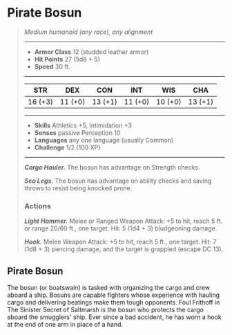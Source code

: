 # Pirate Bosun
>*Medium humanoid (any race), any alignment*
>___
>- **Armor Class** 12 (studded leather armor)
>- **Hit Points** 27 (5d8 + 5)
>- **Speed** 30 ft.
>___
>|STR|DEX|CON|INT|WIS|CHA|
>|:---:|:---:|:---:|:---:|:---:|:---:|
>|16 (+3)|11 (+0)|13 (+1)|11 (+0)|10 (+0)|13 (+1)|
>___
>- **Skills** Athletics +5, Intimidation +3
>- **Senses** passive Perception 10
>- **Languages** any one language (usually Common)
>- **Challenge** 1/2 (100 XP)
>___
>***Cargo Hauler.*** The bosun has advantage on Strength checks.  
>
>***Sea Legs.*** The bosun has advantage on ability checks and saving throws to resist being knocked prone.  
>
>### Actions
>***Light Hammer.*** Melee  or Ranged Weapon Attack: +5 to hit, reach 5 ft. or range 20/60 ft., one target. Hit: 5 (1d4 + 3) bludgeoning damage.  
>
>***Hook.*** Melee Weapon Attack: +5 to hit, reach 5 ft., one target. Hit: 7 (1d8 + 3) piercing damage, and the target is grappled (escape DC 13).
## Pirate Bosun
The bosun (or boatswain) is tasked with organizing the cargo and crew aboard a ship. Bosuns are capable fighters whose experience with hauling cargo and delivering beatings make them tough opponents. Foul Frithoff in The Sinister Secret of Saltmarsh is the bosun who protects the cargo aboard the smugglers' ship. Ever since a bad accident, he has worn a hook at the end of one arm in place of a hand.